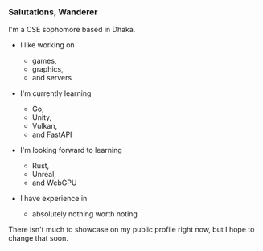 ### Salutations, Wanderer 

I'm a CSE sophomore based in Dhaka. 

- I like working on 
    - games, 
    - graphics, 
    - and servers 

- I'm currently learning 
    - Go, 
    - Unity, 
    - Vulkan, 
    - and FastAPI

- I'm looking forward to learning 
    - Rust, 
    - Unreal, 
    - and WebGPU 

- I have experience in 
    - absolutely nothing worth noting 

There isn't much to showcase on my public profile right now, but I hope to change that soon. 
